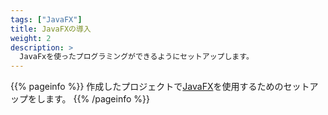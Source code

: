 ```yaml
---
tags: ["JavaFX"] 
title: JavaFXの導入
weight: 2
description: >
  JavaFxを使ったプログラミングができるようにセットアップします。
---
```


{{% pageinfo %}}
作成したプロジェクトで[JavaFX](https://openjfx.io/)を使用するためのセットアップをします。
{{% /pageinfo %}}
